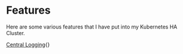 # Features

Here are some various features that I have put into my Kubernetes HA Cluster.

[Central Logging](CentralLogging.md){}